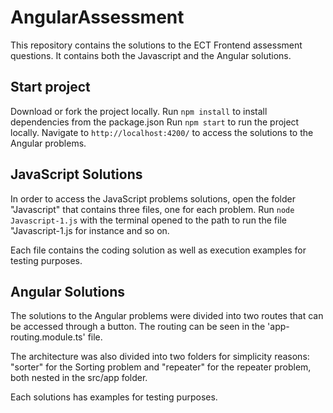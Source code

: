 # AngularAssessment

This repository contains the solutions to the ECT Frontend assessment questions. It contains both the Javascript and the Angular solutions.

## Start project

Download or fork the project locally. 
Run `npm install` to install dependencies from the package.json
Run `npm start` to run the project locally. Navigate to `http://localhost:4200/` to access the solutions to the Angular problems.

## JavaScript Solutions

In order to access the JavaScript problems solutions, open the folder "Javascript" that contains three files, one for each problem.
Run `node Javascript-1.js` with the terminal opened to the path to run the file "Javascript-1.js for instance and so on. 

Each file contains the coding solution as well as execution examples for testing purposes.

## Angular Solutions

The solutions to the Angular problems were divided into two routes that can be accessed through a button. The routing can be seen in the 'app-routing.module.ts' file.

The architecture was also divided into two folders for simplicity reasons: "sorter" for the Sorting problem and "repeater" for the repeater problem, both nested in the src/app folder.

Each solutions has examples for testing purposes.


